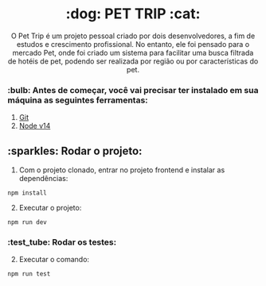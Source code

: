 <h1 align="center">:dog: PET TRIP :cat: </h1>

<p align="center">O Pet Trip é um projeto pessoal criado por dois desenvolvedores, a fim de estudos e crescimento profissional. No entanto, ele foi pensado para o mercado Pet, onde foi criado um sistema para facilitar uma busca filtrada de hotéis de pet, podendo ser realizada por região ou por características do pet.</p>

<h3> :bulb: Antes de começar, você vai precisar ter instalado em sua máquina as seguintes ferramentas: </h3>

  1. [Git](https://git-scm.com/downloads)
  2. [Node v14](https://www.npmjs.com/package/node/v/14.19.3)

<h2> :sparkles: Rodar o projeto:</h2>

  1. Com o projeto clonado, entrar no projeto frontend e instalar as dependências:
  
   ```
   npm install
   ```
   
  2. Executar o projeto:
    
   ```
   npm run dev
   ```
<h3> :test_tube:  Rodar os testes:</h3>

  2. Executar o comando:
    
   ```
   npm run test
   ```
